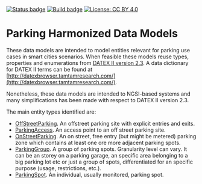 [![Status badge](https://img.shields.io/badge/status-draft-red.svg)](RELEASE_NOTES)
[![Build badge](https://img.shields.io/travis/front-runner-smart-cities/dataModel.Parking.svg "Travis build status")](https://travis-ci.org/front-runner-smart-cities/dataModel.Parking/)
[![License: CC BY 4.0](https://img.shields.io/badge/License-CC%20BY%204.0-lightgrey.svg)](https://creativecommons.org/licenses/by/4.0/)
# Parking Harmonized Data Models

These data models are intended to model entities relevant for parking use cases
in smart cities scenarios. When feasible these models reuse types, properties
and enumerations from
[DATEX II version 2.3](http://www.datex2.eu/content/parking-publications-extension-v10a).
A data dictionary for DATEX II terms can be found at
[http://datexbrowser.tamtamresearch.com/](http://datexbrowser.tamtamresearch.com/).

Nonetheless, these data models are intended to NGSI-based systems and many
simplifications has been made with respect to DATEX II version 2.3.

The main entity types identified are:

-   [OffStreetParking](../OffStreetParking/doc/spec.md). An offstreet parking
    site with explicit entries and exits.
-   [ParkingAccess](../ParkingAccess/doc/spec.md). An access point to an off
    street parking site.
-   [OnStreetParking](../OnStreetParking/doc/spec.md). An on street, free entry
    (but might be metered) parking zone which contains at least one ore more
    adjacent parking spots.
-   [ParkingGroup](../ParkingGroup/doc/spec.md). A group of parking spots.
    Granularity level can vary. It can be an storey on a parking garage, an
    specific area belonging to a big parking lot etc or just a group of spots,
    differentiated for an specific purpose (usage, restrictions, etc.).
-   [ParkingSpot](../ParkingSpot/doc/spec.md). An individual, usually monitored,
    parking spot.

